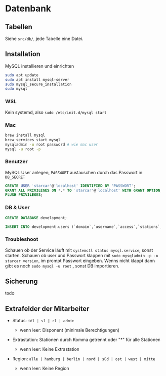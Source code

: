 # Datenbank

## Tabellen

Siehe `src/db/`, jede Tabelle eine Datei.

## Installation

MySQL installieren und einrichten

```sh
sudo apt update
sudo apt install mysql-server
sudo mysql_secure_installation
sudo mysql
```

### WSL

Kein systemd, also `sudo /etc/init.d/mysql start`

### Mac

```sh
brew install mysql
brew services start mysql
mysqladmin -u root password # wie mac user
mysql -u root -p
```

### Benutzer

MySQL User anlegen, `PASSWORT` austauschen durch das Passwort in `DB_SECRET`

```sql
CREATE USER 'starcar'@'localhost' IDENTIFIED BY 'PASSWORT';
GRANT ALL PRIVILEGES ON *.* TO 'starcar'@'localhost' WITH GRANT OPTION;
FLUSH PRIVILEGES;
```

### DB & User

```sql
CREATE DATABASE development;

INSERT INTO development.users (`domain`,`username`,`access`,`stations`,`createdAt`,`updatedAt`) VALUES ("starcar","bergen","admin","12,18","2021-12-01 13:20:42","2021-12-01 13:20:42");
```

### Troubleshoot

Schauen ob der Service läuft mit `systemctl status mysql.service`, sonst starten. Schauen ob user und Passwort klappen mit `sudo mysqladmin -p -u starcar version`, im prompt Passwort eingeben. Wenns nicht klappt dann gibt es noch `sudo mysql -u root` , sonst DB importieren.

## Sicherung

todo

## Extrafelder der Mitarbeiter

- Status: `idl | sl | rl | admin`

  - wenn leer: Disponent (minimale Berechtigungen)

- Extrastation: Stationen durch Komma getrennt oder "\*" für alle Stationen

  - wenn leer: Keine Extrastation

- Region: `alle | hamburg | berlin | nord | süd | ost | west | mitte`

  - wenn leer: Keine Region
